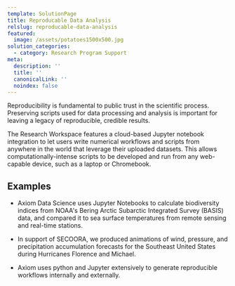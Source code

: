 ```yaml
---
template: SolutionPage
title: Reproducable Data Analysis
relslug: reproducable-data-analysis
featured:
  image: /assets/potatoes1500x500.jpg
solution_categories:
  - category: Research Program Support
meta:
  description: ''
  title: ''
  canonicalLink: ''
  noindex: false
---
```

Reproducibility is fundamental to public trust in the scientific process. Preserving scripts used for data processing and analysis is important for leaving a legacy of reproducible, credible results.

The Research Workspace features a cloud-based Jupyter notebook integration to let users write numerical workflows and scripts from anywhere in the world that leverage their uploaded datasets. This allows computationally-intense scripts to be developed and run from any web-capable device, such as a laptop or Chromebook.

## Examples

* Axiom Data Science uses Jupyter Notebooks to calculate biodiversity indices from NOAA's Bering Arctic Subarctic Integrated Survey (BASIS) data, and compared it to sea surface temperatures from remote sensing and real-time stations.

* In support of SECOORA, we produced animations of wind, pressure, and precipitation accumulation forecasts for the Southeast United States during Hurricanes Florence and Michael.

* Axiom uses python and Jupyter extensively to generate reproducible workflows internally and externally.
